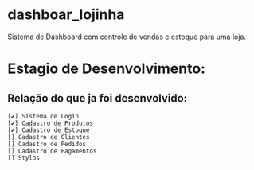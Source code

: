 # dashboar_lojinha
Sistema de Dashboard com controle de vendas e estoque para uma loja.

# Estagio de Desenvolvimento:

## Relação do que ja foi desenvolvido:
    [✔] Sistema de Login
    [✔] Cadastro de Produtos
    [✔] Cadastro de Estoque
    [] Cadastro de Clientes
    [] Cadastro de Pedidos
    [] Cadastro de Pagamentos
    [] Stylos